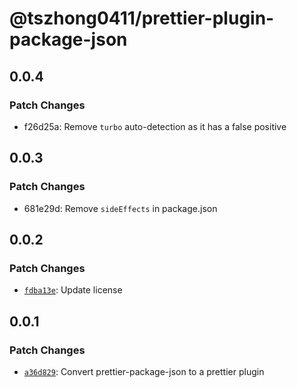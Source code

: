 # @tszhong0411/prettier-plugin-package-json

## 0.0.4

### Patch Changes

- f26d25a: Remove `turbo` auto-detection as it has a false positive

## 0.0.3

### Patch Changes

- 681e29d: Remove `sideEffects` in package.json

## 0.0.2

### Patch Changes

- [`fdba13e`](https://github.com/tszhong0411/nelsonlai.me/commit/fdba13e933085bec17f85ec686161377295e13f7): Update license

## 0.0.1

### Patch Changes

- [`a36d829`](https://github.com/tszhong0411/nelsonlai.me/commit/a36d829b62622c785f0060debe3ab7ee7dd0ac05): Convert prettier-package-json to a prettier plugin
